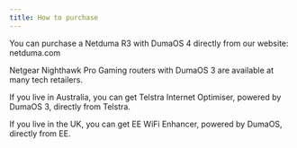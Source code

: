 ```yaml
---
title: How to purchase
---
```


You can purchase a Netduma R3 with DumaOS 4 directly from our website: netduma.com

Netgear Nighthawk Pro Gaming routers with DumaOS 3 are available at many tech retailers.

If you live in Australia, you can get Telstra Internet Optimiser, powered by DumaOS 3, directly from Telstra.

If you live in the UK, you can get EE WiFi Enhancer, powered by DumaOS, directly from EE.

